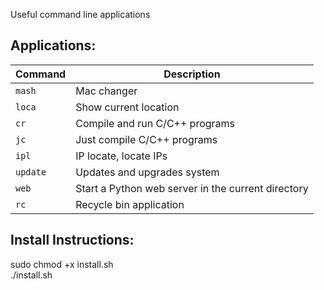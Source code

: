 
Useful command line applications
## Applications:
| Command | Description                                      |
|---------|--------------------------------------------------|
| `mash`  | Mac changer                                      |
| `loca`  | Show current location                            |
| `cr`    | Compile and run C/C++ programs                  |
| `jc`    | Just compile C/C++ programs                     |
| `ipl`   | IP locate, locate IPs                           |
| `update`| Updates and upgrades system                      |
| `web`   | Start a Python web server in the current directory |
| `rc`    | Recycle bin application                          |

## Install Instructions:
sudo chmod +x install.sh <br>
./install.sh
